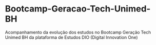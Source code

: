 # Bootcamp-Geracao-Tech-Unimed-BH
Acompanhamento da evolução dos estudos no Bootcamp Geração Tech Unimed BH da plataforma de Estudos DIO (Digital Innovation One)
